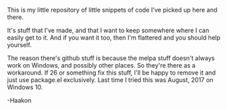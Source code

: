 This is my little repository of little snippets of code I've picked up here and there.

It's stuff that I've made, and that I want to keep somewhere where I can easily get to it.
And if you want it too, then I'm flattered and you should help yourself.

The reason there's github stuff is because the melpa stuff doesn't always work on Windows, and possibly other places.
So they're there as a workaround. If 26 or something fix this stuff, I'll be happy to remove it and just use package.el exclusively.
Last time I tried this was August, 2017 on Windows 10.

-Haakon